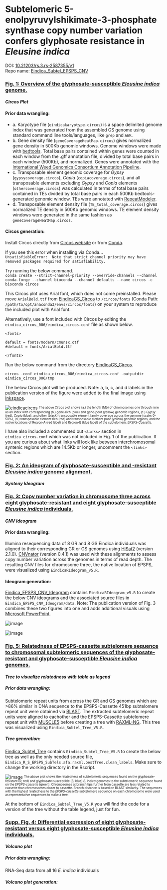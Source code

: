 # Subtelomeric 5-enolpyruvylshikimate-3-phosphate synthase copy number variation confers glyphosate resistance in *Eleusine indica*
DOI: [10.21203/rs.3.rs-2587355/v1](https://www.researchsquare.com/article/rs-2587355/v1)  
Repo name: [Eindica_Subtel_EPSPS_CNV](https://github.com/Scrumpis/Eindica_Subtel_EPSPS_CNV)


### <ins>Fig. 1: Overview of the glyphosate-susceptible *Eleusine indica* genome.</ins>
#### *Circos Plot*  

#### Prior data wrangling:
- a. Karyotype file (`eindicakaryotype.circos`) is a space delimited genome index that was generated from the assembled GS genome using standard command line tools/languages, like `grep` and `AWK`.
- b. Gene density file (`geneCoverageHeatMap.circos`) gives normalized gene density in 500Kb genomic windows. Genome windows were made with [bedtools](https://github.com/arq5x/bedtools2). Total base pairs contained within genes were counted in each window from the .gff annotation file, divided by total base pairs in each window (500Kb), and normalized. Genes were annotated with the [International Weed Genomics Consortium Annotation Pipeline](https://github.com/PattersonWeedLab/IWGC_annotation_pipeline).
- c. Transposable element genomic coverage for _Gypsy_ (`gypsycoverage.circos`), _Copia_ (`copiacoverage.circos`), and all transposable elements excluding _Gypsy_ and _Copia_ elements (`othercoverage.circos`) was calculated in terms of total base pairs contained in TEs divided by total base pairs in each 500Kb bedtools-generated genomic window. TEs were annotated with [RepeatModeler](https://github.com/Dfam-consortium/RepeatModeler).
- d. Transposable element density file (`TE_total_coverage.circos`) gives normalized TE density in 500Kb genomic windows. TE element density windows were generated in the same fashion as `geneCoverageHeatMap.circos`.
  
#### Circos generation:
Install Circos directly from [Circos website](http://circos.ca/software/download/circos/) or from [Conda](https://anaconda.org/bioconda/circos).

If you see this error when installing via Conda...  
`UnsatisfiableError: 
Note that strict channel priority may have removed packages required for satisfiability.`  
  
Try running the below command.  
`conda create --strict-channel-priority --override-channels --channel conda-forge --channel bioconda --channel defaults --name circos -c bioconda circos`  

This Circos plot uses Arial font, which does not come preinstalled. Please move `ArialBold.ttf` from [EindicaGS_Circos](https://github.com/Scrumpis/Eindica_Subtel_EPSPS_CNV/tree/main/EindicaGS_Circos) to `/circos/fonts` (Conda Path: `/path/to/opt/anaconda3/envs/circos/fonts`) on your system to reproduce the included plot with Arial font.

Alternatively, use a font included with Circos by editing the `eindica_circos_006/eindica_circos.conf` file as shown below.  
```
<fonts>

default = fonts/modern/cmunsx.otf
#default = fonts/ArialBold.ttf

</fonts>
```

Run the below command from the directory [EindicaGS_Circos](https://github.com/Scrumpis/Eindica_Subtel_EPSPS_CNV/tree/main/EindicaGS_Circos).  

`circos -conf eindica_circos_006/eindica_circos.conf -outputdir eindica_circos_006/tmp`

The below Circos plot will be produced. Note: a, b, c, and d labels in the publication version of the figure were added to the final image using [Inkspace](https://inkscape.org/).

![eindicacircos](https://github.com/Scrumpis/Eindica_Subtel_EPSPS_CNV/assets/91402988/4a6a3865-28f6-4c1b-b7a4-c1999f33a80a)
<sup><sub>The above Circos plot shows (a.) the length (Mb) of chromosomes one through nine as an index with corresponding (b.) gene-rich (blue) and gene-poor (yellow) genomic regions, (c.) *Gypsy* (red), *Copia* (blue), and other (black) transposable element family coverage across the genome (scale: 0-50%), (d.) transposable element rich (red) and transposable element poor (yellow) genomic regions, and the native locations of Region-A (red label) and Region-B (blue label) of the subtelomeric *EPSPS-Cassette*.</sub></sup>

I have also included a commented out `<links>` section in `eindica_circos.conf` which was not included in Fig. 1 of the publication. If you are curious about what links will look like between interchromosomal syntenic regions which are 14.5Kb or longer, uncomment the `<links>` section.  
  
  
### <ins>Fig. 2: An ideogram of glyphosate-susceptible and -resistant *Eleusine indica* genome alignment.</ins>
#### *Synteny Ideogram*


### <ins>Fig. 3: Copy number variation in chromosome three across eight glyphosate-resistant and eight glyphosate-susceptible *Eleusine indica* individuals.</ins>
#### *CNV Ideogram*  

#### Prior data wrangling:
Illumina resequencing data of 8 GR and 8 GS Eindica individuals was aligned to their corresponding GR or GS genomes using [HiSat2](https://github.com/DaehwanKimLab/hisat2) (version 2.1.0). [CNVnator](https://github.com/abyzovlab/CNVnator) (version 0.4.1) was used with these alignments to assess copy number variation across the genomes in terms of read depth. The resulting CNV files for chromosome three, the native location of EPSPS, were visualized using `EindicaRIdeogram_v5.R`.  

#### Ideogram generation:
[Eindica_EPSPS_CNV_Ideogram](https://github.com/Scrumpis/Eindica_Subtel_EPSPS_CNV/tree/main/Eindica_EPSPS_CNV_Ideogram) contains `EindicaRIdeogram_v5.R` to create the below CNV ideograms and the associated source files in `Eindica_EPSPS_CNV_Ideogram/data`. Note: The publication version of Fig. 3 combines these two figures into one and adds additional visuals using [Microsoft PowerPoint](https://www.microsoft.com/en-us/microsoft-365/powerpoint).

![image](https://github.com/Scrumpis/Eindica_Subtel_EPSPS_CNV/assets/91402988/281c2566-1127-496f-b234-41e42dfc9e8f)  

![image](https://github.com/Scrumpis/Eindica_Subtel_EPSPS_CNV/assets/91402988/c7b59be0-0fba-4b8e-9034-0dc9a501095f)
  

### <ins>Fig. 5: Relatedness of EPSPS-cassette subtelomere sequence to chromosomal subtelomeric sequences of the glyphosate-resistant and glyphosate-susceptible *Eleusine indica* genomes.</ins>
#### *Tree to visualize relatedness with table as legend*

##### Prior data wrangling:
Subtelomeric repeat units from across the GR and GS genomes which are >86% similar in DNA sequence to the EPSPS-Cassette 451bp subtelomere repeat unit were obtained via [BLAST](https://github.com/ncbi/blast_plus_docs). The extracted subtelomeric repeat units were aligned to eachother and the EPSPS-Cassette subtelomere repeat unit with [MUSCLE5](https://github.com/rcedgar/muscle) before creating a tree with [RAXML-NG](https://github.com/amkozlov/raxml-ng). This tree was visualized using `Eindica_Subtel_Tree_V5.R`.  

##### Tree generation:
[Eindica_Subtel_Tree](https://github.com/Scrumpis/Eindica_Subtel_EPSPS_CNV/tree/main/Eindica_Subtel_Tree) contains `Eindica_Subtel_Tree_V5.R` to create the below tree as well as the only needed source file, `Eindica_R_S_EPSPS_SubTels.afa.raxml.bestTree.clean_labels`. Make sure to change the working directory in the Rscript.  

![image](https://github.com/Scrumpis/Eindica_Subtel_EPSPS_CNV/assets/91402988/3edaded2-90a5-4101-9193-1c84932aefa2)
<sup><sub>The above plot shows the relatedness of subtelomeric sequences found on the glyphosate-resistant (R; red) and glyphosate-susceptible (S; blue) _E. indica_ genomes to the subtelomeric sequence found on the _EPSPS-cassette_ (green). Chromosomes at branch tips further from cassette are less related to cassette than chromosomes closer to cassette. Branch distance is based on BLAST similarity. The sequences with the highest relatedness to the _EPSPS-cassette_ subtelomere sequence on each chromosome were used as representative sequences to make a tree.</sub></sup>    
  
At the bottom of `Eindica_Subtel_Tree_V5.R` you will find the code for a version of the tree without the table legend, just for fun.  
  
  
### <ins>Supp. Fig. 4: Differential expression of eight glyphosate-resistant versus eight glyphosate-susceptible *Eleusine indica* individuals.</ins>
#### *Volcano plot*  

##### Prior data wrangling:
RNA-Seq data from all 16 _E. indica_ individuals 
  
##### Volcano plot generation:

